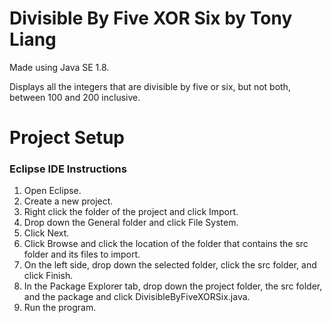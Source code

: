 # Divisible By Five XOR Six by Tony Liang

Made using Java SE 1.8.

Displays all the integers that are divisible by five or six, but not both, between 100 and 200 inclusive.

# Project Setup

### Eclipse IDE Instructions
1. Open Eclipse.
2. Create a new project.
3. Right click the folder of the project and click Import.
4. Drop down the General folder and click File System.
5. Click Next.
6. Click Browse and click the location of the folder that contains the src folder and its files to import.
7. On the left side, drop down the selected folder, click the src folder, and click Finish.
8. In the Package Explorer tab, drop down the project folder, the src folder, and the package and click DivisibleByFiveXORSix.java.
9. Run the program.